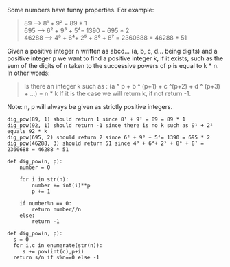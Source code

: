 Some numbers have funny properties. For example:

> 89 --> 8¹ + 9² = 89 * 1  
> 695 --> 6² + 9³ + 5⁴= 1390 = 695 * 2  
> 46288 --> 4³ + 6⁴+ 2⁵ + 8⁶ + 8⁷ = 2360688 = 46288 * 51  

Given a positive integer n written as abcd... (a, b, c, d... being digits) and a positive integer p we want to find a positive integer k, if it exists, such as the sum of the digits of n taken to the successive powers of p is equal to k * n. In other words:

> Is there an integer k such as : (a ^ p + b ^ (p+1) + c ^(p+2) + d ^ (p+3) + ...) = n * k
If it is the case we will return k, if not return -1.

Note: n, p will always be given as strictly positive integers.

    dig_pow(89, 1) should return 1 since 8¹ + 9² = 89 = 89 * 1
    dig_pow(92, 1) should return -1 since there is no k such as 9¹ + 2² equals 92 * k
    dig_pow(695, 2) should return 2 since 6² + 9³ + 5⁴= 1390 = 695 * 2
    dig_pow(46288, 3) should return 51 since 4³ + 6⁴+ 2⁵ + 8⁶ + 8⁷ = 2360688 = 46288 * 51


```
def dig_pow(n, p):
	number = 0
	
	for i in str(n):
		number += int(i)**p
		p += 1

	if number%n == 0:
		return number//n
	else:
		return -1
```

    def dig_pow(n, p):
      s = 0
      for i,c in enumerate(str(n)):
         s += pow(int(c),p+i)
      return s/n if s%n==0 else -1
